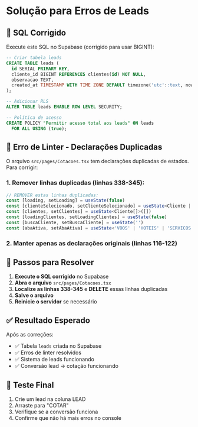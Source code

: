 # Solução para Erros de Leads

## 🔧 SQL Corrigido

Execute este SQL no Supabase (corrigido para usar BIGINT):

```sql
-- Criar tabela leads
CREATE TABLE leads (
  id SERIAL PRIMARY KEY,
  cliente_id BIGINT REFERENCES clientes(id) NOT NULL,
  observacao TEXT,
  created_at TIMESTAMP WITH TIME ZONE DEFAULT timezone('utc'::text, now()) NOT NULL
);

-- Adicionar RLS
ALTER TABLE leads ENABLE ROW LEVEL SECURITY;

-- Política de acesso
CREATE POLICY "Permitir acesso total aos leads" ON leads
  FOR ALL USING (true);
```

## 🐛 Erro de Linter - Declarações Duplicadas

O arquivo `src/pages/Cotacoes.tsx` tem declarações duplicadas de estados. Para corrigir:

### 1. Remover linhas duplicadas (linhas 338-345):

```typescript
// REMOVER estas linhas duplicadas:
const [loading, setLoading] = useState(false)
const [clienteSelecionado, setClienteSelecionado] = useState<Cliente | null>(null)
const [clientes, setClientes] = useState<Cliente[]>([])
const [loadingClientes, setLoadingClientes] = useState(false)
const [buscaCliente, setBuscaCliente] = useState('')
const [abaAtiva, setAbaAtiva] = useState<'VOOS' | 'HOTEIS' | 'SERVICOS' | 'PASSAGEIROS' | 'VENDA'>('VOOS')
```

### 2. Manter apenas as declarações originais (linhas 116-122)

## 📝 Passos para Resolver

1. **Execute o SQL corrigido** no Supabase
2. **Abra o arquivo** `src/pages/Cotacoes.tsx`
3. **Localize as linhas 338-345** e **DELETE** essas linhas duplicadas
4. **Salve o arquivo**
5. **Reinicie o servidor** se necessário

## ✅ Resultado Esperado

Após as correções:
- ✅ Tabela `leads` criada no Supabase
- ✅ Erros de linter resolvidos
- ✅ Sistema de leads funcionando
- ✅ Conversão lead → cotação funcionando

## 🎯 Teste Final

1. Crie um lead na coluna LEAD
2. Arraste para "COTAR"
3. Verifique se a conversão funciona
4. Confirme que não há mais erros no console 